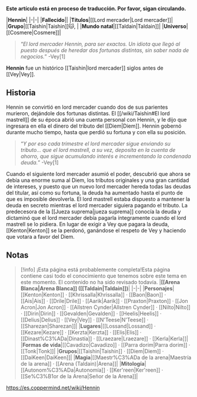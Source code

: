 **Este artículo está en proceso de traducción. Por favor, sigan circulando.**


|**Hennin**|
|-|-|
|**Fallecido**||
|**Títulos**|[[Lord mercader\|Lord mercader]]|
|**Grupo**|[[Taishin\|Taishin]]🐱︎, |
|**Mundo natal**|[[Taldain\|Taldain]]|
|**Universo**|[[Cosmere\|Cosmere]]|

>“*El lord mercader Hennin, para ser exactos. Un idiota que llegó al puesto después de heredar dos fortunas distintas, sin saber nada de negocios.*”
\-Vey[1]


**Hennin** fue un histórico [[Taishin\|lord mercader]] siglos antes de [[Vey\|Vey]].

## Historia
Hennin se convirtió en lord mercader cuando dos de sus parientes murieron, dejándole dos fortunas distintas. El [[/wiki/Taishin#El lord mastrell]] de su época abrió una cuenta personal con Hennin, y le dijo que ingresara en ella el dinero del tributo del [[Diem\|Diem]]. Hennin gobernó durante mucho tiempo, hasta que perdió su fortuna y con ella su posición.

>“*Y por eso cada trimestre el lord mercader sigue enviando su tributo… que el lord mastrell, a su vez, deposita en la cuenta de ahorro, que sigue acumulando interés e incrementando la condenada deuda.*”
\-Vey[1]

Cuando el siguiente lord mercader asumió el poder, descubrió que ahora se debía una enorme suma al Diem, los tributos originales y una gran cantidad de intereses, y puesto que un nuevo lord mercader hereda todas las deudas del titular, así como su fortuna, la deuda ha aumentado hasta el punto de que es imposible devolverla.
El lord mastrell estaba dispuesto a mantener la deuda en secreto mientras el lord mercader siguiera pagando el tributo. La predecesora de la [[Jueza suprema\|jueza suprema]] conocía la deuda y dictaminó que el lord mercader debía pagarla íntegramente cuando el lord mastrell se lo pidiera. En lugar de exigir a Vey que pagara la deuda, [[Kenton\|Kenton]] se la perdonó, ganándose el respeto de Vey y haciendo que votara a favor del Diem.

## Notas

> [!info] ¡Esta página está probablemente completa!Esta página contiene casi todo el conocimiento que tenemos sobre este tema en este momento.
El contenido no ha sido revisado todavía.
|**[[Arena Blanca\|Arena Blanca]] ([[Taldain\|Taldain]])**|
|-|-|
|**Personajes**|[[Kenton\|Kenton]] · [[Khrissalla\|Khrissalla]] · [[Baon\|Baon]] · [[Ais\|Ais]] · [[Drile\|Drile]] · [[Aarik\|Aarik]] · [[Praxton\|Praxton]] · [[Jon Acron\|Jon Acron]] · [[Allstren Cynder\|Allstren Cynder]] · [[Nilto\|Nilto]] · [[Dirin\|Dirin]] · [[Gevalden\|Gevalden]] · [[Heelis\|Heelis]] · [[Delius\|Delius]] · [[Vey\|Vey]] · [[N'Teese\|N'Teese]] · [[Sharezan\|Sharezan]]|
|**Lugares**|[[Lossand\|Lossand]] · [[Kezare\|Kezare]] · [[Kerzta\|Kerzta]] · [[Elis\|Elis]] · [[Dinast%C3%ADa\|Dinastía]] · [[Lraezare\|Lraezare]] · [[Kerla\|Kerla]]|
|**Formas de vida**|[[Cavadizo\|Cavadizo]] · [[Parra dorim\|Parra dorim]] · [[Tonk\|Tonk]]|
|**Grupos**|[[Taishin\|Taishin]] · [[Diem\|Diem]] · [[DaiKeen\|DaiKeen]]|
|**Magia**|[[Maestr%C3%ADa de la arena\|Maestría de la arena]] · [[Arena (Taldain)\|Arena]]|
|**Mitología**|[[Autonom%C3%ADa\|Autonomía]] · [[Ker'reen\|Ker'reen]] · [[Se%C3%B1or de la Arena\|Señor de la Arena]]|



https://es.coppermind.net/wiki/Hennin